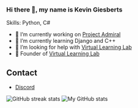 ### Hi there 👋, my name is Kevin Giesberts

Skills: Python, C#

- 🔭 I’m currently working on [Project Admiral](https://github.com/KevinGiesberts/Project-Admirals)
- 🌱 I’m currently learning Django and C++
- 🤔 I’m looking for help with [Virtual Learning Lab](https://github.com/KevinGiesberts/Virtual-Learning-Lab)
- 💼 Founder of [Virtual Learning Lab](https://github.com/Virtual-Learning-Lab)
## Contact
  - [Discord](https://discordapp.com/users/776703468358467594)

![GitHub streak stats](https://github-readme-streak-stats.herokuapp.com/?user=KevinGiesberts)
![My GitHub stats](https://github-readme-stats.vercel.app/api?username=KevinGiesberts)
